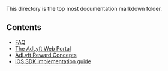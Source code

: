 
This directory is the top most documentation markdown folder.

## Contents

- [FAQ](https://github.com/AdLyft/developer-doc/blob/master/doc/faq.md)
- [The AdLyft Web Portal](https://github.com/AdLyft/developer-doc/blob/master/doc/ios.md)
- [AdLyft Reward Concepts](https://github.com/AdLyft/developer-doc/blob/master/doc/rewards.md)
- [iOS SDK implementation guide](https://github.com/AdLyft/developer-doc/blob/master/doc/ios.md)
